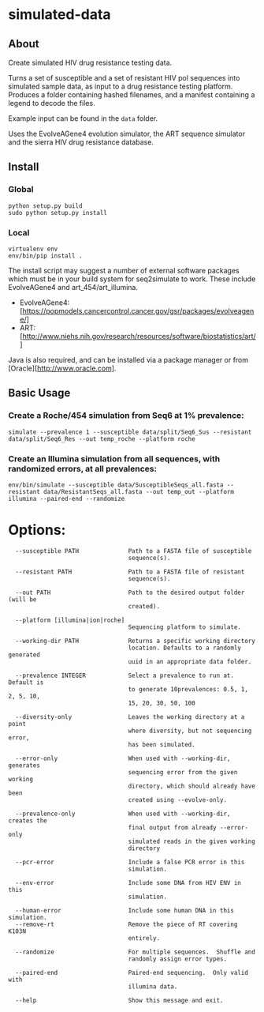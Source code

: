 # simulated-data

## About

Create simulated HIV drug resistance testing data.

Turns a set of susceptible and a set of resistant HIV pol sequences into simulated sample data, as input to a drug resistance testing platform.  Produces a folder containing hashed filenames, and a manifest containing a legend to decode the files.

Example input can be found in the ```data``` folder.

Uses the EvolveAGene4 evolution simulator, the ART sequence simulator and the sierra HIV drug resistance database.


## Install

### Global
```
python setup.py build
sudo python setup.py install
```

### Local
```
virtualenv env
env/bin/pip install .
```
The install script may suggest a number of external software packages which must be in your build system for seq2simulate to work.  These include EvolveAGene4 and art_454/art_illumina.

* EvolveAGene4: [https://popmodels.cancercontrol.cancer.gov/gsr/packages/evolveagene/]
* ART: [http://www.niehs.nih.gov/research/resources/software/biostatistics/art/]

Java is also required, and can be installed via a package manager or from [Oracle][http://www.oracle.com].

## Basic Usage

### Create a Roche/454 simulation from Seq6 at 1% prevalence:

```
simulate --prevalence 1 --susceptible data/split/Seq6_Sus --resistant data/split/Seq6_Res --out temp_roche --platform roche
```
### Create an Illumina simulation from all sequences, with randomized errors, at all prevalences:

```
env/bin/simulate --susceptible data/SusceptibleSeqs_all.fasta --resistant data/ResistantSeqs_all.fasta --out temp_out --platform illumina --paired-end --randomize
```


# Options:
```
  --susceptible PATH              Path to a FASTA file of susceptible
                                  sequence(s).

  --resistant PATH                Path to a FASTA file of resistant
                                  sequence(s).

  --out PATH                      Path to the desired output folder (will be
                                  created).

  --platform [illumina|ion|roche]
                                  Sequencing platform to simulate.

  --working-dir PATH              Returns a specific working directory
                                  location. Defaults to a randomly generated
                                  uuid in an appropriate data folder.

  --prevalence INTEGER            Select a prevalence to run at.  Default is
                                  to generate 10prevalences: 0.5, 1, 2, 5, 10,
                                  15, 20, 30, 50, 100

  --diversity-only                Leaves the working directory at a point
                                  where diversity, but not sequencing error,
                                  has been simulated.

  --error-only                    When used with --working-dir, generates
                                  sequencing error from the given working
                                  directory, which should already have been
                                  created using --evolve-only.

  --prevalence-only               When used with --working-dir, creates the
                                  final output from already --error-only
                                  simulated reads in the given working
                                  directory

  --pcr-error                     Include a false PCR error in this
                                  simulation.

  --env-error                     Include some DNA from HIV ENV in this
                                  simulation.

  --human-error                   Include some human DNA in this simulation.
  --remove-rt                     Remove the piece of RT covering K103N
                                  entirely.

  --randomize                     For multiple sequences.  Shuffle and
                                  randomly assign error types.

  --paired-end                    Paired-end sequencing.  Only valid with
                                  illumina data.

  --help                          Show this message and exit.
```